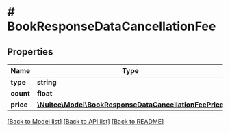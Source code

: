 # # BookResponseDataCancellationFee

## Properties

Name | Type | Description | Notes
------------ | ------------- | ------------- | -------------
**type** | **string** |  | [optional]
**count** | **float** |  | [optional]
**price** | [**\Nuitee\Model\BookResponseDataCancellationFeePrice**](BookResponseDataCancellationFeePrice.md) |  | [optional]

[[Back to Model list]](../../README.md#models) [[Back to API list]](../../README.md#endpoints) [[Back to README]](../../README.md)
